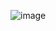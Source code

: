 ![image](https://github.com/codingTest-study-group/coding-study/assets/112863029/bc4e4ee6-6d15-471d-be74-b2e50a7f718c)
